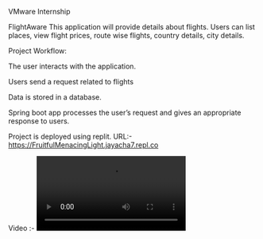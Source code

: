 VMware Internship


FlightAware
This application will provide details about flights. Users can list places, view flight prices, route wise flights, country details, city details. 

Project Workflow:

The user interacts with the application.

Users send a request related to flights

Data is stored in a database.

Spring boot app processes the user’s request and gives an appropriate response to users.

Project is deployed using replit.
URL:-https://FruitfulMenacingLight.jayacha7.repl.co


Video :-
![This is an image](https://user-images.githubusercontent.com/113333328/212561617-f6c14d28-edab-4e64-bcee-be951dca6919.mp4)

